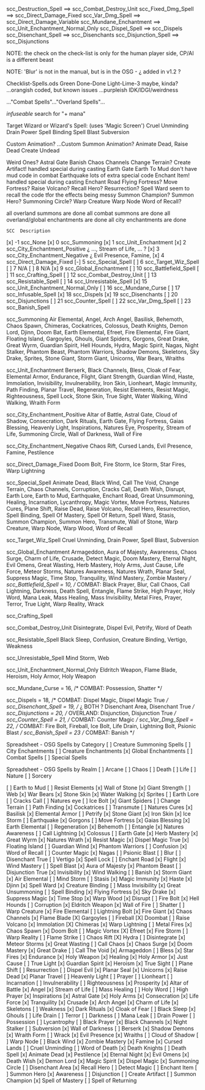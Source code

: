 
scc_Destruction_Spell    ==>  scc_Combat_Destroy_Unit
scc_Fixed_Dmg_Spell      ==>  scc_Direct_Damage_Fixed
scc_Var_Dmg_Spell        ==>  scc_Direct_Damage_Variable
scc_Mundane_Enchantment  ==>  scc_Unit_Enchantment_Normal_Only
scc_Dispel_Spell         ==>  scc_Dispels
scc_Disenchant_Spell     ==>  scc_Disenchants
scc_Disjunction_Spell    ==>  scc_Disjunctions


NOTE: the check on the check-list is only for the human player side, CP/AI is a different beast

NOTE: 'Blur' is not in the manual, but is in the OSG - ¿ added in v1.2 ?



Checklist-Spells.ods
Green   Done-Done
Light-Lime-3    maybe, kinda?
...orangish     coded, but known issues
...purpleish    IDK/IDGI/weirdness

..."Combat Spells"..."Overland Spells"...


*infuseable*
search for "+ mana"


Target Wizard or Wizard's Spell:
(uses 'Magic Screen')
    Cruel Unminding
    Drain Power
    Spell Binding
    Spell Blast
    Subversion

Custom Animation? ...Custom Summon Animation?
    Animate Dead, Raise Dead
    Create Undead


Weird Ones?
    Astral Gate
    Banish
    Chaos Channels
    Change Terrain?
    Create Artifact!    handled special during casting
    Earth Gate
    Earth To Mud        don't have mud code in combat
    Earthquake          lots of extra special code
    Enchant Item!       handled special during casting
    Enchant Road
    Flying Fortress?
    Move Fortress?
    Raise Volcano?
    Recall Hero?
    Resurrection?
    Spell Ward          seem to recall the code tfor the effects being messy
    Summon Champion?
    Summon Hero?
    Summoning Circle?
    Warp Creature
    Warp Node
    Word of Recall?


all overland summons are done
all combat summons are done
all overland/global enchantments are done
all city enchantments are done

    SCC  Description
[x]  -1  scc_None
[x]   0  scc_Summoning
[x]   1  scc_Unit_Enchantment
[x]   2  scc_City_Enchantment_Positive       ¿ ..., Stream of Life, ... ?
[x]   3  scc_City_Enchantment_Negative      ¿ Evil Presence, Famine, 
[x]   4  scc_Direct_Damage_Fixed
[-]   5  scc_Special_Spell
[ ]   6  scc_Target_Wiz_Spell
[ ]   7  N/A
[ ]   8  N/A
[x]   9  scc_Global_Enchantment
[ ]  10  scc_Battlefield_Spell
[ ]  11  scc_Crafting_Spell
[ ]  12  scc_Combat_Destroy_Unit
[ ]  13  scc_Resistable_Spell
[ ]  14  scc_Unresistable_Spell
[x]  15  scc_Unit_Enchantment_Normal_Only
[ ]  16  scc_Mundane_Curse
[ ]  17  scc_Infusable_Spell
[x]  18  scc_Dispels
[x]  19  scc_Disenchants
[ ]  20  scc_Disjunctions
[ ]  21  scc_Counter_Spell
[ ]  22  scc_Var_Dmg_Spell
[ ]  23  scc_Banish_Spell

scc_Summoning
Air Elemental, Angel, Arch Angel, Basilisk, Behemoth, Chaos Spawn, Chimeras, Cockatrices, Colossus, Death Knights, Demon Lord, Djinn, Doom Bat, Earth Elemental, Efreet, Fire Elemental, Fire Giant, Floating Island, Gargoyles, Ghouls, Giant Spiders, Gorgons, Great Drake, Great Wyrm, Guardian Spirit, Hell Hounds, Hydra, Magic Spirit, Nagas, Night Stalker, Phantom Beast, Phantom Warriors, Shadow Demons, Skeletons, Sky Drake, Sprites, Stone Giant, Storm Giant, Unicorns, War Bears, Wraiths

scc_Unit_Enchantment
Berserk, Black Channels, Bless, Cloak of Fear, Elemental Armor, Endurance, Flight, Giant Strength, Guardian Wind, Haste, Immolation, Invisibility, Invulnerability, Iron Skin, Lionheart, Magic Immunity, Path Finding, Planar Travel, Regeneration, Resist Elements, Resist Magic, Righteousness, Spell Lock, Stone Skin, True Sight, Water Walking, Wind Walking, Wraith Form

scc_City_Enchantment_Positive
Altar of Battle, Astral Gate, Cloud of Shadow, Consecration, Dark Rituals, Earth Gate, Flying Fortress, Gaias Blessing, Heavenly Light, Inspirations, Natures Eye, Prosperity, Stream of Life, Summoning Circle, Wall of Darkness, Wall of Fire

scc_City_Enchantment_Negative
Chaos Rift, Cursed Lands, Evil Presence, Famine, Pestilence

scc_Direct_Damage_Fixed
Doom Bolt, Fire Storm, Ice Storm, Star Fires, Warp Lightning

scc_Special_Spell
Animate Dead, Black Wind, Call The Void, Change Terrain, Chaos Channels, Corruption, Cracks Call, Death Wish, Disrupt, Earth Lore, Earth to Mud, Earthquake, Enchant Road, Great Unsummoning, Healing, Incarnation, Lycanthropy, Magic Vortex, Move Fortress, Natures Cures, Plane Shift, Raise Dead, Raise Volcano, Recall Hero, Resurrection, Spell Binding, Spell Of Mastery, Spell Of Return, Spell Ward, Stasis, Summon Champion, Summon Hero, Transmute, Wall of Stone, Warp Creature, Warp Node, Warp Wood, Word of Recall

scc_Target_Wiz_Spell
Cruel Unminding, Drain Power, Spell Blast, Subversion

scc_Global_Enchantment
Armageddon, Aura of Majesty, Awareness, Chaos Surge, Charm of Life, Crusade, Detect Magic, Doom Mastery, Eternal Night, Evil Omens, Great Wasting, Herb Mastery, Holy Arms, Just Cause, Life Force, Meteor Storms, Natures Awareness, Natures Wrath, Planar Seal, Suppress Magic, Time Stop, Tranquility, Wind Mastery, Zombie Mastery */
scc_Battlefield_Spell   = 10,   /* COMBAT:  Black Prayer, Blur, Call Chaos, Call Lightning, Darkness, Death Spell, Entangle, Flame Strike, High Prayer, Holy Word, Mana Leak, Mass Healing, Mass Invisibility, Metal Fires, Prayer, Terror, True Light, Warp Reality, Wrack

scc_Crafting_Spell

scc_Combat_Destroy_Unit
Disintegrate, Dispel Evil, Petrify, Word of Death

scc_Resistable_Spell
Black Sleep, Confusion, Creature Binding, Vertigo, Weakness

scc_Unresistable_Spell
Mind Storm, Web

scc_Unit_Enchantment_Normal_Only
Eldritch Weapon, Flame Blade, Heroism, Holy Armor, Holy Weapon

scc_Mundane_Curse       = 16,   /* COMBAT:  Possession, Shatter */

scc_Dispels        = 18,   /* COMBAT:  Dispel Magic, Dispel Magic True */
scc_Disenchant_Spell    = 19,   /* ¿ BOTH ?  Disenchant Area, Disenchant True */
scc_Disjunctions   = 20,   /* OVERLAND:  Disjunction, Disjunction True */
scc_Counter_Spell       = 21,   /* COMBAT:  Counter Magic */
scc_Var_Dmg_Spell       = 22,   /* COMBAT:  Fire Bolt, Fireball, Ice Bolt, Life Drain, Lightning Bolt, Psionic Blast */
scc_Banish_Spell        = 23    /* COMBAT:  Banish */


Spreadsheet - OSG Spells by Category
[ ] Creature Summoning Spells
[ ] City Enchantments
[ ] Creature Enchantments
[x] Global Enchantments
[ ] Combat Spells
[ ] Special Spells

Spreadsheet - OSG Spells by Realm
[ ] Arcane
[ ] Chaos
[ ] Death
[ ] Life
[ ] Nature
[ ] Sorcery



[ ] Earth to Mud
[ ] Resist Elements
[x] Wall of Stone
[x] Giant Strength
[ ] Web
[x] War Bears
[x] Stone Skin
[x] Water Walking
[x] Sprites
[ ] Earth Lore
[ ] Cracks Call
[ ] Natures eye
[ ] Ice Bolt
[x] Giant Spiders
[ ] Change Terrain
[ ] Path Finding
[x] Cockatrices
[ ] Transmute
[ ] Natures Cures
[x] Basilisk
[x] Elemental Armor
[ ] Petrify
[x] Stone Giant
[x] Iron Skin
[x] Ice Storm
[ ] Earthquake
[x] Gorgons
[ ] Move Fortress
[x] Gaias Blessing
[x] Earth Elemental
[ ] Regeneration
[x] Behemoth
[ ] Entangle
[x] Natures Awareness
[ ] Call Lightning
[x] Colossus
[ ] Earth Gate
[x] Herb Mastery
[x] Great Wyrm
[x] Natures Wrath
[x] Resist Magic
[x] Dispel Magic True
[x] Floating Island
[ ] Guardian Wind
[x] Phantom Warriors
[ ] Confusion
[x] Word of Recall
[ ] Counter Magic
[x] Nagas
[ ] Psionic Blast
[ ] Blur
[ ] Disenchant True
[ ] Vertigo
[x] Spell Lock
[ ] Enchant Road
[x] Flight
[x] Wind Mastery
[ ] Spell Blast
[x] Aura of Majesty
[x] Phantom Beast
[ ] Disjunction True
[x] Invisibility
[x] Wind Walking
[ ] Banish
[x] Storm Giant
[x] Air Elemental
[ ] Mind Storm
[ ] Stasis
[x] Magic Immunity
[x] Haste
[x] Djinn
[x] Spell Ward
[x] Creature Binding
[ ] Mass Invisibility
[x] Great Unsummoning
[ ] Spell Binding
[x] Flying Fortress
[x] Sky Drake
[x] Suppress Magic
[x] Time Stop
[x] Warp Wood
[x] Disrupt
[ ] Fire Bolt
[x] Hell Hounds
[ ] Corruption
[x] Eldritch Weapon
[x] Wall of Fire
[ ] Shatter
[ ] Warp Creature
[x] Fire Elemental
[ ] Lightning Bolt
[x] Fire Giant
[x] Chaos Channels
[x] Flame Blade
[X] Gargoyles
[ ] Fireball
[X] Doombat
[ ] Raise Volcano
[x] Immolation
[X] Chimeras
[x] Warp Lightning
[ ] Metal Fires
[x] Chaos Spawn
[x] Doom Bolt
[ ] Magic Vortex
[X] Efreet
[x] Fire Storm
[ ] Warp Reality
[ ] Flame Strike
[ ] Chaos Rift
[X] Hydra
[ ] Disintegrate
[x] Meteor Storms
[x] Great Wasting
[ ] Call Chaos
[x] Chaos Surge
[x] Doom Mastery
[x] Great Drake
[ ] Call The Void
[x] Armageddon
[ ] Bless
[x] Star Fires
[x] Endurance
[x] Holy Weapon
[x] Healing
[x] Holy Armor
[x] Just Cause
[ ] True Light
[x] Guardian Spirit
[x] Heroism
[x] True Sight
[ ] Plane Shift
[ ] Resurrection
[ ] Dispel Evil
[x] Planar Seal
[x] Unicorns
[x] Raise Dead
[x] Planar Travel
[ ] Heavenly Light
[ ] Prayer
[ ] Lionheart
[ ] Incarnation
[ ] Invulnerability
[ ] Righteousness
[x] Prosperity
[x] Altar of Battle
[x] Angel
[x] Stream of Life
[ ] Mass Healing
[ ] Holy Word
[ ] High Prayer
[x] Inspirations
[x] Astral Gate
[x] Holy Arms
[x] Consecration
[x] Life Force
[x] Tranquility
[x] Crusade
[x] Arch Angel
[x] Charm of Life
[x] Skeletons
[ ] Weakness
[x] Dark Rituals
[x] Cloak of Fear
[ ] Black Sleep
[x] Ghouls
[ ] Life Drain
[ ] Terror
[ ] Darkness
[ ] Mana Leak
[ ] Drain Power
[ ] Possession
[ ] Lycantrophy
[ ] Black Prayer
[x] Black Channels
[x] Night Stalker
[ ] Subversion
[x] Wall of Darkness
[ ] Berserk
[x] Shadow Demons
[x] Wraith Form
[ ] Wrack
[x] Evil Presence
[x] Wraiths
[ ] Cloud of Shadow
[ ] Warp Node
[ ] Black Wind
[x] Zombie Mastery
[x] Famine
[x] Cursed Lands
[ ] Cruel Unminding
[ ] Word of Death
[x] Death Knights
[ ] Death Spell
[x] Animate Dead
[x] Pestilence
[x] Eternal Night
[x] Evil Omens
[x] Death Wish
[x] Demon Lord
[x] Magic Spirit
[x] Dispel Magic
[x] Summoning Circle
[ ] Disenchant Area
[x] Recall Hero
[ ] Detect Magic
[ ] Enchant Item
[ ] Summon Hero
[x] Awareness
[ ] Disjunction
[ ] Create Artifact
[ ] Summon Champion
[x] Spell of Mastery
[ ] Spell of Returning
